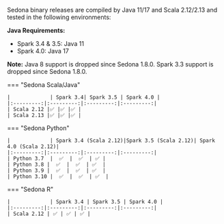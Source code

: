 <!--
 Licensed to the Apache Software Foundation (ASF) under one
 or more contributor license agreements.  See the NOTICE file
 distributed with this work for additional information
 regarding copyright ownership.  The ASF licenses this file
 to you under the Apache License, Version 2.0 (the
 "License"); you may not use this file except in compliance
 with the License.  You may obtain a copy of the License at

   http://www.apache.org/licenses/LICENSE-2.0

 Unless required by applicable law or agreed to in writing,
 software distributed under the License is distributed on an
 "AS IS" BASIS, WITHOUT WARRANTIES OR CONDITIONS OF ANY
 KIND, either express or implied.  See the License for the
 specific language governing permissions and limitations
 under the License.
 -->

Sedona binary releases are compiled by Java 11/17 and Scala 2.12/2.13 and tested in the following environments:

**Java Requirements:**

- Spark 3.4 & 3.5: Java 11
- Spark 4.0: Java 17

**Note:** Java 8 support is dropped since Sedona 1.8.0. Spark 3.3 support is dropped since Sedona 1.8.0.

=== "Sedona Scala/Java"

	|             | Spark 3.4| Spark 3.5 | Spark 4.0 |
	|:---------:|:---------:|:---------:|:---------:|
	| Scala 2.12 |✅ |✅ |✅ |
	| Scala 2.13 |✅ |✅ |✅ |

=== "Sedona Python"

    |             | Spark 3.4 (Scala 2.12)|Spark 3.5 (Scala 2.12)| Spark 4.0 (Scala 2.12)|
    |:---------:|:---------:|:---------:|:---------:|
    | Python 3.7  |  ✅  |  ✅  | ✅ |
    | Python 3.8 |  ✅  |  ✅  | ✅  |
    | Python 3.9 |  ✅  |  ✅  | ✅  |
    | Python 3.10 |  ✅  |  ✅  | ✅  |

=== "Sedona R"

	|             | Spark 3.4 | Spark 3.5 | Spark 4.0 |
	|:---------:|:---------:|:---------:|:---------:|
	| Scala 2.12 | ✅ | ✅ | ✅ |
